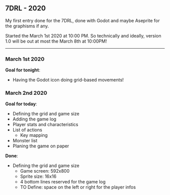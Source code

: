 ## 7DRL - 2020

My first entry done for the 7DRL, done with Godot and maybe Aseprite
for the graphisms if any.

Started the March 1st 2020 at 10:00 PM.
So technically and ideally, version 1.0 will be out at most the March 8th at 10:00PM!

---

### March 1st 2020
**Goal for tonight**:
- Having the Godot icon doing grid-based movements!

### March 2nd 2020
**Goal for today**:
- Defining the grid and game size
- Adding the game log
- Player stats and characteristics
- List of actions
  - Key mapping
- Monster list
- Planing the game on paper

**Done**:
- Defining the grid and game size
  - Game screen: 592x800
  - Sprite size: 16x16
  - 4 bottom lines reserved for the game log
  - TO Define: space on the left or right for the player infos
